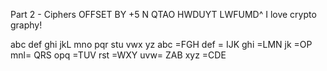 Part 2 - Ciphers
OFFSET BY +5    N QTAO  HWDUYT  LWFUMD^
I love crypto graphy!

abc def ghi jkL mno pqr stu vwx yz 
abc =FGH
def = IJK
ghi =LMN
jk =OP
mnl= QRS
opq =TUV
rst =WXY
uvw= ZAB
xyz =CDE
